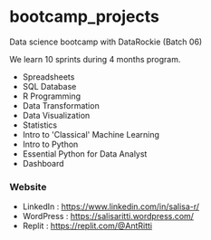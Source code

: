 # bootcamp_projects

Data science bootcamp with DataRockie (Batch 06)

We learn 10 sprints during 4 months program.

- Spreadsheets
- SQL Database
- R Programming
- Data Transformation
- Data Visualization
- Statistics
- Intro to 'Classical' Machine Learning
- Intro to Python
- Essential Python for Data Analyst
- Dashboard

### Website
- LinkedIn : https://www.linkedin.com/in/salisa-r/
- WordPress : https://salisaritti.wordpress.com/
- Replit : https://replit.com/@AntRitti
